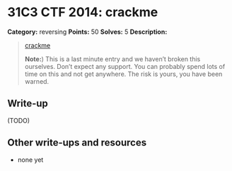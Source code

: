 # 31C3 CTF 2014: crackme

**Category:** reversing
**Points:** 50
**Solves:** 5
**Description:**

> [crackme](crackme)
>
> **Note:**) This is a last minute entry and we haven’t broken this ourselves. Don’t expect any support. You can probably spend lots of time on this and not get anywhere. The risk is yours, you have been warned.

## Write-up

(TODO)

## Other write-ups and resources

* none yet
